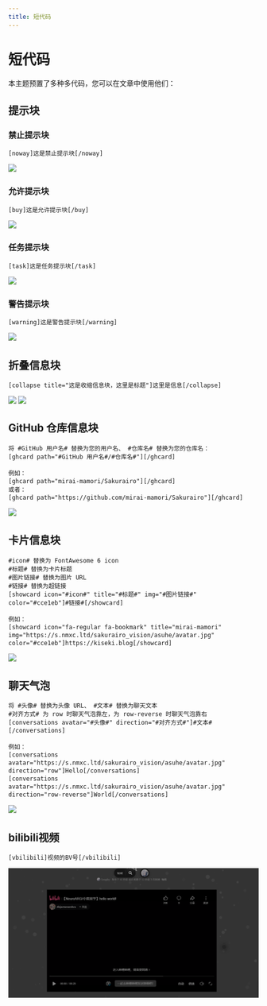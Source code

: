 ```yaml
---
title: 短代码
---
```


# 短代码 <Badge type="tip" text="v2.6.0" />

本主题预置了多种多代码，您可以在文章中使用他们：

## 提示块

### 禁止提示块

```
[noway]这是禁止提示块[/noway]
```

![](/user-images.githubusercontent.com/28827378/233880762-53bffdfb-7572-41f6-ba1e-1b67c2af6783.png)

### 允许提示块

```
[buy]这是允许提示块[/buy]
```

![](/user-images.githubusercontent.com/28827378/233880918-f8cdd380-3d0e-4371-ad7d-028904264572.png)

### 任务提示块

```
[task]这是任务提示块[/task]
```

![](/user-images.githubusercontent.com/28827378/233881168-1aa3eed2-2e8a-49d5-9729-f322d992ebde.png)

### 警告提示块

```
[warning]这是警告提示块[/warning]
```

![](/user-images.githubusercontent.com/28827378/233881362-8762ad15-e1f0-411b-9e5f-5adf04d0667f.png)

## 折叠信息块

```
[collapse title="这是收缩信息块，这里是标题"]这里是信息[/collapse]
```

![](/user-images.githubusercontent.com/28827378/233881489-ddcd8620-b467-4125-8ff8-316ff20d2022.png)
![](/user-images.githubusercontent.com/28827378/233881513-6ea51212-9aaa-4eda-9954-94f771bf06c9.png)

## GitHub 仓库信息块

```
将 #GitHub 用户名# 替换为您的用户名、 #仓库名# 替换为您的仓库名：
[ghcard path="#GitHub 用户名#/#仓库名#"][/ghcard]

例如：
[ghcard path="mirai-mamori/Sakurairo"][/ghcard]
或者：
[ghcard path="https://github.com/mirai-mamori/Sakurairo"][/ghcard]
```

![](/user-images.githubusercontent.com/28827378/233814342-f72871f7-0805-49dc-9092-78db04293fc7.png)

## 卡片信息块

```
#icon# 替换为 FontAwesome 6 icon
#标题# 替换为卡片标题
#图片链接# 替换为图片 URL
#链接# 替换为超链接
[showcard icon="#icon#" title="#标题#" img="#图片链接#" color="#cce1eb"]#链接#[/showcard]

例如：
[showcard icon="fa-regular fa-bookmark" title="mirai-mamori" img="https://s.nmxc.ltd/sakurairo_vision/asuhe/avatar.jpg" color="#cce1eb"]https://kiseki.blog[/showcard]
```

![](/user-images.githubusercontent.com/28827378/233882385-b847eddf-979d-4cae-8c31-6e1eafa7fa61.png)

## 聊天气泡

```
将 #头像# 替换为头像 URL、 #文本# 替换为聊天文本
#对齐方式# 为 row 时聊天气泡靠左，为 row-reverse 时聊天气泡靠右
[conversations avatar="#头像#" direction="#对齐方式#"]#文本#[/conversations]

例如：
[conversations avatar="https://s.nmxc.ltd/sakurairo_vision/asuhe/avatar.jpg" direction="row"]Hello[/conversations]
[conversations avatar="https://s.nmxc.ltd/sakurairo_vision/asuhe/avatar.jpg" direction="row-reverse"]World[/conversations]
```

![](/user-images.githubusercontent.com/28827378/233814341-ab9ba25a-f406-4b66-9e15-ff31cf13983f.png)

## bilibili视频

```
[vbilibili]视频的BV号[/vbilibili]

```

![vbilibili](/shots/bvcode.png)